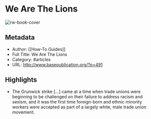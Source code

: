 # We Are The Lions

![rw-book-cover](https://readwise-assets.s3.amazonaws.com/static/images/article0.00998d930354.png)

## Metadata
- Author: [[How-To Guides]]
- Full Title: We Are The Lions
- Category: #articles
- URL: http://www.basepublication.org/?p=491

## Highlights
- The Grunwick strike […] came at a time when trade unions were beginning to be challenged on their failure to address racism and sexism, and it was the first time foreign-born and ethnic minority workers were accepted as part of a largely white, male trade union movement.